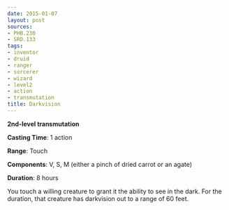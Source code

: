 ```yaml
---
date: 2015-01-07
layout: post
sources:
- PHB.230
- SRD.133
tags:
- inventor
- druid
- ranger
- sorcerer
- wizard
- level2
- action
- transmutation
title: Darkvision
---
```


**2nd-level transmutation**

**Casting Time**: 1 action

**Range**: Touch

**Components**: V, S, M (either a pinch of dried carrot or an agate)

**Duration**: 8 hours

You touch a willing creature to grant it the ability to see in the dark. For the duration, that creature has darkvision out to a range of 60 feet.
